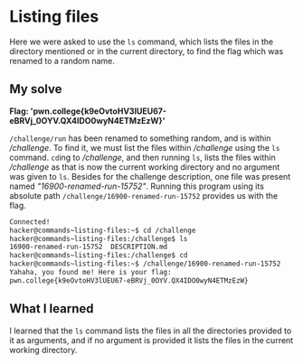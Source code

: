 # Listing files

Here we were asked to use the ``ls`` command, which lists the files in the directory mentioned or in the current directory, to find the flag which was renamed to a random name.

## My solve
**Flag: 'pwn.college{k9eOvtoHV3lUEU67-eBRVj_0OYV.QX4IDO0wyN4ETMzEzW}'**

``/challenge/run`` has been renamed to something random, and is within */challenge*. To find it, we must list the files within */challenge* using the ``ls`` command.  ``cd``ing to */challenge*, and then running ``ls``, lists the files within */challenge* as that is now the current working directory and no argument was given to ``ls``. Besides for the challenge description, one file was present named *"16900-renamed-run-15752"*. Running this program using its absolute path ``/challenge/16900-renamed-run-15752`` provides us with the flag.

```bash
Connected!
hacker@commands~listing-files:~$ cd /challenge
hacker@commands~listing-files:/challenge$ ls
16900-renamed-run-15752  DESCRIPTION.md
hacker@commands~listing-files:/challenge$ cd
hacker@commands~listing-files:~$ /challenge/16900-renamed-run-15752
Yahaha, you found me! Here is your flag:
pwn.college{k9eOvtoHV3lUEU67-eBRVj_0OYV.QX4IDO0wyN4ETMzEzW}
```

## What I learned
I learned that the ``ls`` command lists the files in all the directories provided to it as arguments, and if no argument is provided it lists the files in the current working directory.
